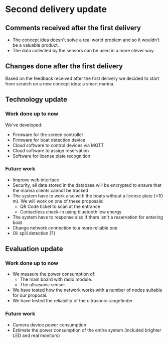 # Second delivery update

## Comments received after the first delivery

- The concept idea doesn't solve a real world problem and so it wouldn't be a valuable product.
- The data collected by the sensors can be used in a more clever way.

## Changes done after the first delivery

Based on the feedback received after the first delivery we decided to start from scratch on a new concept idea: a smart marina.

## Technology update

### Work done up to now

We've developed:
- Firmware for the screen controller
- Firmware for boat detection device
- Cloud software to control devices via MQTT
- Cloud software to assign reservation
- Software for license plate recognition

### Future work
- Improve web interface
- Security, all data stored in the database will be encrypted to ensure that the marina clients cannot be tracked
- The system have to work also with the boats without a license plate (<10 m).
  We will work on one of these proposals: 
    - QR Code ticket to scan at the entrance
    - Contactless check-in using bluetooth low energy
- The system have to response also if there isn't a reservation for entering boat
- Change network connection to a more reliable one
- Oil spill detection [?]
## Evaluation update

### Work done up to now

- We measure the power consumption of:
  - The main board with radio module.
  - The ultrasonic sensor.
- We have tested how the network works with a number of nodes suitable for our proposal.
- We have tested the reliability of the ultrasonic rangefinder.

### Future work

- Camera device power consumption
- Estimate the power consumption of the entire system (included brighter LED and real monitors)
